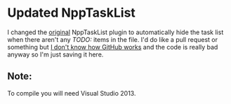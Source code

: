 # Updated NppTaskList
I changed the [original](https://github.com/Megabyteceer/npp-task-list) NppTaskList plugin to automatically hide the task list when there aren't any _TODO:_ items in the file. I'd do like a pull request or something but [I don't know how GitHub works](https://xkcd.com/1597/) and the code is really bad anyway so I'm just saving it here.

## Note:
To compile you will need Visual Studio 2013.